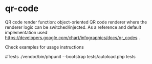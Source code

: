 # qr-code
QR code render function: object-oriented QR code renderer where the renderer logic
can be switched/injected. As a reference and default implementation used
https://developers.google.com/chart/infographics/docs/qr_codes .

Check examples for usage instructions

#Tests
./vendor/bin/phpunit --bootstrap tests/autoload.php tests
